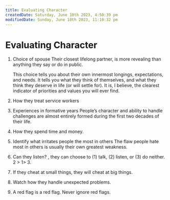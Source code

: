 ```yaml
---
title: Evaluating Character
createdDate: Saturday, June 10th 2023, 4:50:39 pm
modifiedDate: Sunday, June 18th 2023, 11:10:32 pm
---
```


# Evaluating Character

1. Choice of spouse
   Their closest lifelong partner, is more revealing than anything they say or do in public.

    This choice tells you about their own innermost longings, expectations, and needs. It tells you what they think of themselves, and what they think they deserve in life (or will settle for). It is, I believe, the clearest indicator of priorities and values you will ever find.

2. How they treat service workers
3. Experiences in formative years
    People’s character and ability to handle challenges are almost entirely formed during the first two decades of their life.
4. How they spend time and money.
5. Identify what irritates people the most in others
    The flaw people hate most in others is usually their own greatest weakness.
6. Can they listen? , they can choose to (1) talk, (2) listen, or (3) do neither. 2 > 1> 3.
7. If they cheat at small things, they will cheat at big things.
8. Watch how they handle unexpected problems.
9. A red flag is a red flag. Never ignore red flags.
